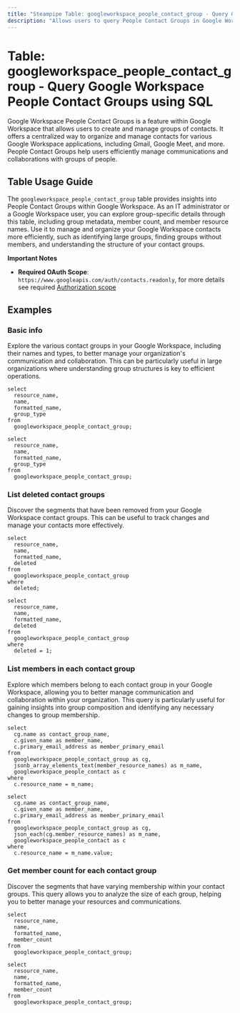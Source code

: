 ```yaml
---
title: "Steampipe Table: googleworkspace_people_contact_group - Query Google Workspace People Contact Groups using SQL"
description: "Allows users to query People Contact Groups in Google Workspace, providing insights into contact group details and metadata."
---
```


# Table: googleworkspace_people_contact_group - Query Google Workspace People Contact Groups using SQL

Google Workspace People Contact Groups is a feature within Google Workspace that allows users to create and manage groups of contacts. It offers a centralized way to organize and manage contacts for various Google Workspace applications, including Gmail, Google Meet, and more. People Contact Groups help users efficiently manage communications and collaborations with groups of people.

## Table Usage Guide

The `googleworkspace_people_contact_group` table provides insights into People Contact Groups within Google Workspace. As an IT administrator or a Google Workspace user, you can explore group-specific details through this table, including group metadata, member count, and member resource names. Use it to manage and organize your Google Workspace contacts more efficiently, such as identifying large groups, finding groups without members, and understanding the structure of your contact groups.

**Important Notes**
- **Required OAuth Scope**: `https://www.googleapis.com/auth/contacts.readonly`, for more details see required [Authorization scope](https://developers.google.com/people/api/rest/v1/contactGroups/list#authorization-scopes)

## Examples

### Basic info
Explore the various contact groups in your Google Workspace, including their names and types, to better manage your organization's communication and collaboration. This can be particularly useful in large organizations where understanding group structures is key to efficient operations.

```sql+postgres
select
  resource_name,
  name,
  formatted_name,
  group_type
from
  googleworkspace_people_contact_group;
```

```sql+sqlite
select
  resource_name,
  name,
  formatted_name,
  group_type
from
  googleworkspace_people_contact_group;
```

### List deleted contact groups
Discover the segments that have been removed from your Google Workspace contact groups. This can be useful to track changes and manage your contacts more effectively.

```sql+postgres
select
  resource_name,
  name,
  formatted_name,
  deleted
from
  googleworkspace_people_contact_group
where
  deleted;
```

```sql+sqlite
select
  resource_name,
  name,
  formatted_name,
  deleted
from
  googleworkspace_people_contact_group
where
  deleted = 1;
```

### List members in each contact group
Explore which members belong to each contact group in your Google Workspace, allowing you to better manage communication and collaboration within your organization. This query is particularly useful for gaining insights into group composition and identifying any necessary changes to group membership.

```sql+postgres
select
  cg.name as contact_group_name,
  c.given_name as member_name,
  c.primary_email_address as member_primary_email
from
  googleworkspace_people_contact_group as cg,
  jsonb_array_elements_text(member_resource_names) as m_name,
  googleworkspace_people_contact as c
where
  c.resource_name = m_name;
```

```sql+sqlite
select
  cg.name as contact_group_name,
  c.given_name as member_name,
  c.primary_email_address as member_primary_email
from
  googleworkspace_people_contact_group as cg,
  json_each(cg.member_resource_names) as m_name,
  googleworkspace_people_contact as c
where
  c.resource_name = m_name.value;
```

### Get member count for each contact group
Discover the segments that have varying membership within your contact groups. This query allows you to analyze the size of each group, helping you to better manage your resources and communications.

```sql+postgres
select
  resource_name,
  name,
  formatted_name,
  member_count
from
  googleworkspace_people_contact_group;
```

```sql+sqlite
select
  resource_name,
  name,
  formatted_name,
  member_count
from
  googleworkspace_people_contact_group;
```
